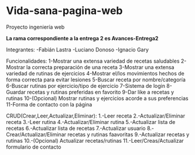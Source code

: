 # Vida-sana-pagina-web
Proyecto ingeniería web

__La rama correspondiente a la entrega 2 es Avances-Entrega2__

Integrantes:
-Fabián Lastra
-Luciano Donoso
-Ignacio Gary

Funcionalidades:
1-Mostrar una extensa variedad de recetas saludables
2-Mostrar la correcta preparación de una receta
3-Mostrar una extensa variedad de rutinas de ejercicios
4-Mostrar el/los movimientos hechos de forma correcta para evitar lesiones
5-Buscar receta por nombre/categoría
6-Buscar rutinas por ejercicio/tipo de ejercicio
7-Sistema de login
8-Guardar recetas y rutinas preferidas en favorito
9-Dar like a recetas y rutinas
10-(Opcional) Mostrar rutinas y ejercicios acorde a sus preferencias
11-Forma de contacto con la página

CRUD(Crear,Leer,Actualizar,Eliminar):
1.-Leer receta
2.-Actualizar/Eliminar receta
3.-Leer rutina
4.-Actualizar/Eliminar rutina
5.-Actualizar lista de recetas
6.-Actualizar lista de recetas
7.-Actualizar usuario
8.-Crear/Actualizar/Eliminar recetas y rutinas faavoritas
9.-Actualizar recetas y rutinas
10.-(Opcional) Actualizar recetas/rutinas
11.-Leer/Creas/Actualizar formulario de contacto
